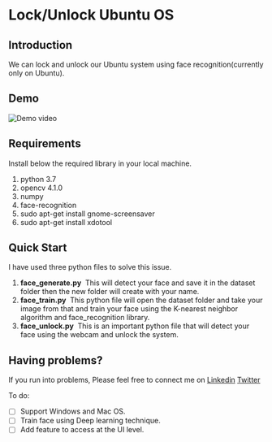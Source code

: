 # Lock/Unlock Ubuntu OS 

## Introduction
We can lock and unlock our Ubuntu system using face recognition(currently only on Ubuntu). 

## Demo
![Demo video](demo.gif)

## Requirements

Install below the required library in your local machine.

1) python 3.7
2) opencv 4.1.0
3) numpy 
4) face-recognition
5) sudo apt-get install gnome-screensaver
6) sudo apt-get install xdotool

## Quick Start
I have used three python files to solve this issue.

1) **face_generate.py**
 This will detect your face and save it in the dataset folder then the new folder will create with your name.
 
2) **face_train.py**
 This python file will open the dataset folder and take your image from that and train your face using the K-nearest neighbor algorithm and face_recognition library.
 
3) **face_unlock.py**
 This is an important python file that will detect your face using the webcam and unlock the system.

## Having problems?

If you run into problems, Please feel free to connect me on [Linkedin](https://www.linkedin.com/in/bala-venkatesh-67964247/) [Twitter](https://twitter.com/balavenkatesh22)

To do:
- [ ] Support Windows and Mac OS.
- [ ] Train face using Deep learning technique.
- [ ] Add feature to access at the UI level.